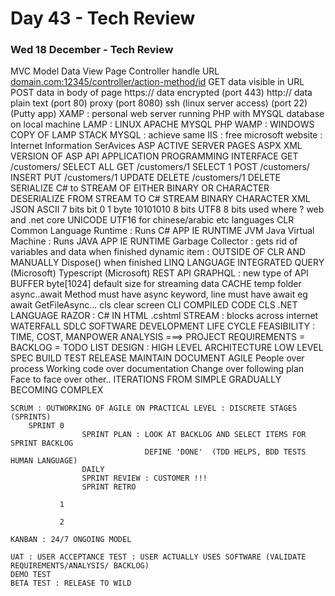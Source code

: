# Day 43 - Tech Review

### Wed 18 December - Tech Review

MVC
Model Data
View Page
Controller handle URL
[domain.com:12345/controller/action-method/id](http://domain.com:12345/controller/action-method/id)
GET data visible in URL
POST data in body of page
https:// data encrypted (port 443)
http:// data plain text (port 80)
proxy (port 8080)
ssh (linux server access) (port 22) (Putty app)
XAMP : personal web server running PHP with MYSQL database on local machine
LAMP : LINUX APACHE MYSQL PHP
WAMP : WINDOWS COPY OF LAMP STACK
MYSQL : achieve same
IIS : free microsoft website : Internet Information SerAvices
ASP ACTIVE SERVER PAGES
ASPX XML VERSION OF ASP
API APPLICATION PROGRAMMING INTERFACE
GET	/customers/ SELECT ALL
GET	/customers/1	SELECT 1
POST	/customers/ INSERT
PUT	/customers/1	UPDATE
DELETE /customers/1	DELETE
SERIALIZE C# to STREAM OF EITHER BINARY OR CHARACTER
DESERIALIZE FROM STREAM TO C#
STREAM
BINARY
CHARACTER
XML
JSON
ASCII 7 bits
bit 0 1
byte 10101010 8 bits
UTF8 8 bits used where ? web and .net core
UNICODE UTF16 for chinese/arabic etc languages
CLR Common Language Runtime : Runs C# APP IE RUNTIME
JVM Java Virtual Machine : Runs JAVA APP IE RUNTIME
Garbage Collector : gets rid of variables and data when finished
dynamic item : OUTSIDE OF CLR AND MANUALLY Dispose() when finished
LINQ LANGUAGE INTEGRATED QUERY (Microsoft)
Typescript (Microsoft)
REST API
GRAPHQL : new type of API
BUFFER byte[1024] default size for streaming data
CACHE temp folder
async..await Method must have async keyword, line must have await eg await GetFileAsync...
cls clear screen
CLI COMPILED CODE
CLS .NET LANGUAGE
RAZOR : C# IN HTML .cshtml
STREAM : blocks across internet
WATERFALL
SDLC SOFTWARE DEVELOPMENT LIFE CYCLE
FEASIBILITY : TIME, COST, MANPOWER
ANALYSIS ===> PROJECT REQUIREMENTS = BACKLOG = TODO LIST
DESIGN : HIGH LEVEL ARCHITECTURE
LOW LEVEL SPEC
BUILD
TEST
RELEASE
MAINTAIN
DOCUMENT
AGILE
People over process
Working code over documentation
Change over following plan
Face to face over other..
ITERATIONS FROM SIMPLE GRADUALLY BECOMING COMPLEX

    SCRUM : OUTWORKING OF AGILE ON PRACTICAL LEVEL : DISCRETE STAGES (SPRINTS)
    	SPRINT 0
    				SPRINT PLAN : LOOK AT BACKLOG AND SELECT ITEMS FOR SPRINT BACKLOG
    							  DEFINE 'DONE'  (TDD HELPS, BDD TESTS HUMAN LANGUAGE)
    				DAILY
    				SPRINT REVIEW : CUSTOMER !!!
    				SPRINT RETRO
    
    	 	   1
    
    	 	   2
    
    KANBAN : 24/7 ONGOING MODEL
    
    UAT : USER ACCEPTANCE TEST : USER ACTUALLY USES SOFTWARE (VALIDATE REQUIREMENTS/ANALYSIS/ BACKLOG)
    DEMO TEST 
    BETA TEST : RELEASE TO WILD